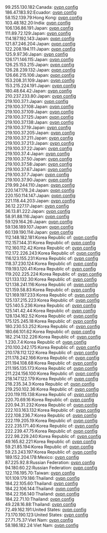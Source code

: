 99.255.130.182:Canada: [ovpn config](vpn/99_255_130_182.ovpn)  
186.47.183.92:Ecuador: [ovpn config](vpn/186_47_183_92.ovpn)  
58.152.139.79:Hong Kong: [ovpn config](vpn/58_152_139_79.ovpn)  
103.48.182.20:India: [ovpn config](vpn/103_48_182_20.ovpn)  
106.136.86.191:Japan: [ovpn config](vpn/106_136_86_191.ovpn)  
111.89.72.129:Japan: [ovpn config](vpn/111_89_72_129.ovpn)  
114.187.192.143:Japan: [ovpn config](vpn/114_187_192_143.ovpn)  
121.87.246.204:Japan: [ovpn config](vpn/121_87_246_204.ovpn)  
122.208.194.111:Japan: [ovpn config](vpn/122_208_194_111.ovpn)  
125.9.97.36:Japan: [ovpn config](vpn/125_9_97_36.ovpn)  
126.171.146.115:Japan: [ovpn config](vpn/126_171_146_115.ovpn)  
126.25.153.215:Japan: [ovpn config](vpn/126_25_153_215.ovpn)  
126.28.239.132:Japan: [ovpn config](vpn/126_28_239_132.ovpn)  
126.66.215.106:Japan: [ovpn config](vpn/126_66_215_106.ovpn)  
153.208.31.109:Japan: [ovpn config](vpn/153_208_31_109.ovpn)  
153.215.224.191:Japan: [ovpn config](vpn/153_215_224_191.ovpn)  
180.48.64.42:Japan: [ovpn config](vpn/180_48_64_42.ovpn)  
210.237.233.80:Japan: [ovpn config](vpn/210_237_233_80.ovpn)  
219.100.37.1:Japan: [ovpn config](vpn/219_100_37_1.ovpn)  
219.100.37.108:Japan: [ovpn config](vpn/219_100_37_108.ovpn)  
219.100.37.109:Japan: [ovpn config](vpn/219_100_37_109.ovpn)  
219.100.37.125:Japan: [ovpn config](vpn/219_100_37_125.ovpn)  
219.100.37.138:Japan: [ovpn config](vpn/219_100_37_138.ovpn)  
219.100.37.19:Japan: [ovpn config](vpn/219_100_37_19.ovpn)  
219.100.37.205:Japan: [ovpn config](vpn/219_100_37_205.ovpn)  
219.100.37.211:Japan: [ovpn config](vpn/219_100_37_211.ovpn)  
219.100.37.213:Japan: [ovpn config](vpn/219_100_37_213.ovpn)  
219.100.37.22:Japan: [ovpn config](vpn/219_100_37_22.ovpn)  
219.100.37.4:Japan: [ovpn config](vpn/219_100_37_4.ovpn)  
219.100.37.50:Japan: [ovpn config](vpn/219_100_37_50.ovpn)  
219.100.37.58:Japan: [ovpn config](vpn/219_100_37_58.ovpn)  
219.100.37.67:Japan: [ovpn config](vpn/219_100_37_67.ovpn)  
219.100.37.7:Japan: [ovpn config](vpn/219_100_37_7.ovpn)  
219.100.37.90:Japan: [ovpn config](vpn/219_100_37_90.ovpn)  
219.99.244.110:Japan: [ovpn config](vpn/219_99_244_110.ovpn)  
220.147.178.24:Japan: [ovpn config](vpn/220_147_178_24.ovpn)  
220.150.114.147:Japan: [ovpn config](vpn/220_150_114_147.ovpn)  
221.118.44.203:Japan: [ovpn config](vpn/221_118_44_203.ovpn)  
36.12.227.17:Japan: [ovpn config](vpn/36_12_227_17.ovpn)  
36.13.81.222:Japan: [ovpn config](vpn/36_13_81_222.ovpn)  
58.91.88.116:Japan: [ovpn config](vpn/58_91_88_116.ovpn)  
59.129.164.26:Japan: [ovpn config](vpn/59_129_164_26.ovpn)  
59.136.189.107:Japan: [ovpn config](vpn/59_136_189_107.ovpn)  
60.139.190.114:Japan: [ovpn config](vpn/60_139_190_114.ovpn)  
112.148.182.181:Korea Republic of: [ovpn config](vpn/112_148_182_181.ovpn)  
112.157.144.31:Korea Republic of: [ovpn config](vpn/112_157_144_31.ovpn)  
112.160.112.42:Korea Republic of: [ovpn config](vpn/112_160_112_42.ovpn)  
112.172.226.243:Korea Republic of: [ovpn config](vpn/112_172_226_243.ovpn)  
116.123.155.231:Korea Republic of: [ovpn config](vpn/116_123_155_231.ovpn)  
118.37.230.124:Korea Republic of: [ovpn config](vpn/118_37_230_124.ovpn)  
119.193.120.41:Korea Republic of: [ovpn config](vpn/119_193_120_41.ovpn)  
119.202.225.224:Korea Republic of: [ovpn config](vpn/119_202_225_224.ovpn)  
121.133.132.30:Korea Republic of: [ovpn config](vpn/121_133_132_30.ovpn)  
121.138.241.116:Korea Republic of: [ovpn config](vpn/121_138_241_116.ovpn)  
121.159.58.83:Korea Republic of: [ovpn config](vpn/121_159_58_83.ovpn)  
121.169.197.233:Korea Republic of: [ovpn config](vpn/121_169_197_233.ovpn)  
125.137.215.223:Korea Republic of: [ovpn config](vpn/125_137_215_223.ovpn)  
125.140.5.236:Korea Republic of: [ovpn config](vpn/125_140_5_236.ovpn)  
125.141.42.44:Korea Republic of: [ovpn config](vpn/125_141_42_44.ovpn)  
128.134.162.52:Korea Republic of: [ovpn config](vpn/128_134_162_52.ovpn)  
175.125.245.18:Korea Republic of: [ovpn config](vpn/175_125_245_18.ovpn)  
180.230.53.252:Korea Republic of: [ovpn config](vpn/180_230_53_252.ovpn)  
180.66.101.62:Korea Republic of: [ovpn config](vpn/180_66_101_62.ovpn)  
182.214.132.226:Korea Republic of: [ovpn config](vpn/182_214_132_226.ovpn)  
1.230.7.4:Korea Republic of: [ovpn config](vpn/1_230_7_4.ovpn)  
210.100.242.175:Korea Republic of: [ovpn config](vpn/210_100_242_175.ovpn)  
210.178.112.122:Korea Republic of: [ovpn config](vpn/210_178_112_122.ovpn)  
211.178.242.166:Korea Republic of: [ovpn config](vpn/211_178_242_166.ovpn)  
211.194.108.68:Korea Republic of: [ovpn config](vpn/211_194_108_68.ovpn)  
211.195.135.173:Korea Republic of: [ovpn config](vpn/211_195_135_173.ovpn)  
211.224.156.100:Korea Republic of: [ovpn config](vpn/211_224_156_100.ovpn)  
218.147.122.179:Korea Republic of: [ovpn config](vpn/218_147_122_179.ovpn)  
218.235.34.3:Korea Republic of: [ovpn config](vpn/218_235_34_3.ovpn)  
219.250.102.36:Korea Republic of: [ovpn config](vpn/219_250_102_36.ovpn)  
220.119.115.138:Korea Republic of: [ovpn config](vpn/220_119_115_138.ovpn)  
220.70.69.16:Korea Republic of: [ovpn config](vpn/220_70_69_16.ovpn)  
220.94.31.232:Korea Republic of: [ovpn config](vpn/220_94_31_232.ovpn)  
222.103.163.132:Korea Republic of: [ovpn config](vpn/222_103_163_132.ovpn)  
222.108.236.7:Korea Republic of: [ovpn config](vpn/222_108_236_7.ovpn)  
222.119.205.19:Korea Republic of: [ovpn config](vpn/222_119_205_19.ovpn)  
222.235.171.40:Korea Republic of: [ovpn config](vpn/222_235_171_40.ovpn)  
222.239.47.75:Korea Republic of: [ovpn config](vpn/222_239_47_75.ovpn)  
222.98.229.240:Korea Republic of: [ovpn config](vpn/222_98_229_240.ovpn)  
49.165.82.221:Korea Republic of: [ovpn config](vpn/49_165_82_221.ovpn)  
59.21.85.194:Korea Republic of: [ovpn config](vpn/59_21_85_194.ovpn)  
59.23.243.197:Korea Republic of: [ovpn config](vpn/59_23_243_197.ovpn)  
189.152.204.178:Mexico: [ovpn config](vpn/189_152_204_178.ovpn)  
87.225.92.8:Russian Federation: [ovpn config](vpn/87_225_92_8.ovpn)  
94.180.60.22:Russian Federation: [ovpn config](vpn/94_180_60_22.ovpn)  
122.116.195.70:Taiwan: [ovpn config](vpn/122_116_195_70.ovpn)  
101.109.179.186:Thailand: [ovpn config](vpn/101_109_179_186.ovpn)  
184.22.105.60:Thailand: [ovpn config](vpn/184_22_105_60.ovpn)  
184.22.106.144:Thailand: [ovpn config](vpn/184_22_106_144.ovpn)  
184.22.156.140:Thailand: [ovpn config](vpn/184_22_156_140.ovpn)  
184.22.71.10:Thailand: [ovpn config](vpn/184_22_71_10.ovpn)  
49.228.16.88:Thailand: [ovpn config](vpn/49_228_16_88.ovpn)  
72.49.162.191:United States: [ovpn config](vpn/72_49_162_191.ovpn)  
73.170.190.123:United States: [ovpn config](vpn/73_170_190_123.ovpn)  
27.71.75.37:Viet Nam: [ovpn config](vpn/27_71_75_37.ovpn)  
58.186.182.24:Viet Nam: [ovpn config](vpn/58_186_182_24.ovpn)  
